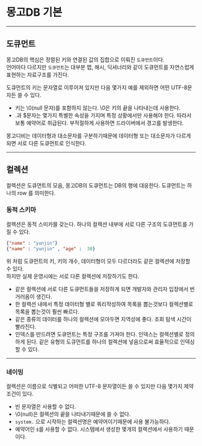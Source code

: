 # 몽고DB 기본 

---

## 도큐먼트

몽고DB의 핵심은 정렬된 키와 연결된 값의 집합으로 이뤄진 `도큐먼트`이다.<br>
언어마다 다르지만 `도큐먼트`는 대부분 맵, 해시, 딕셔너리와 같이 도큐먼트를 자연스럽게 표현하는 자료구조를 가진다.

도큐먼트의 키는 문자열로 이루어져 있지만 다음 몇가지 예를 제외하면 어떤 UTF-8문자든 쓸 수 있다.

- 키는 \0(null 문자)를 포함하지 않는다. \0은 키의 끝을 나타내는데 사용한다.
- .과 $문자는 몇가지 특별한 속성을 가지며 특정 상황에서만 사용해야 한다. 따라서 보통 예약어로 취급된다. 부적절하게 사용하면 드라이버에서 경고를 발생한다.


몽고디비는 데이터형과 대소문자를 구분하기때문에 데이터형 또는 대소문자가 다르게 되면 서로 다른 도큐먼트로 인식한다.

---

## 컬렉션

컬렉션은 도큐먼트의 모음, 몽고DB의 도큐먼트는 DB의 행에 대응한다. 도큐먼트는 하나의 row 를 의미한다.

### 동적 스키마

컬렉션은 동적 스미카믈 갖는다. 하나의 컬렉션 내부에 서로 다른 구조의 도큐먼트를 가질 수 있다.

```json
{"name" : "yunjin"}
{"name" : "yunjin" , "age" :  30}
```

위 처럼 도큐먼트의 키, 키의 개수, 데이터형이 모두 다르더라도 같은 컬렉션에 저장할 수 있다.<br>
하지만 실제 운영시에는 서로 다른 컬렉션에 저장하기도 한다.

- 같은 컬렉션에 서로 다른 도큐먼트들을 저장하게 되면 개발자와 관리자 입장에서 번거러옴이 생긴다.
- 한 컬렉션 내에서 특정 데이터형 별로 쿼리작성하여 목록을 뽑는것보다 컬렉션별로 목록을 뽑는것이 훨씬 빠르다.
- 같은 종류의 데이터를 하나의 컬렉션에 모아두면 지역성에 좋다. 조회 탐색 시간이 빨라진다.
- 인덱스를 만드려면 도큐먼트는 특정 구조를 가져야 한다. 인덱스는 컬렉션별로 정의하게 된다. 같은 유형의 도큐먼트를 하나의 컬렉션에 넣음으로써 효율적으로 인덱싱 할 수 있다.

---

### 네이밍 

컬렉션은 이름으로 식별되고 어떠한 UTF-8 문자열이든 쓸 수 있지만 다음 몇가지 제약조건이 있다.

- 빈 문자열은 사용할 수 없다.
- \0(null)은 컬렉션의 끝을 나타내기때문에 쓸 수 없다.
- `system.` 으로 시작하는 컬렉션명은 예약어이기때문에 사용 불가능하다.
- 예약어인 `$`를 사용할 수 없다. 시스템에서 생성한 몇개의 컬렉션에서 사용하기 때문이다.